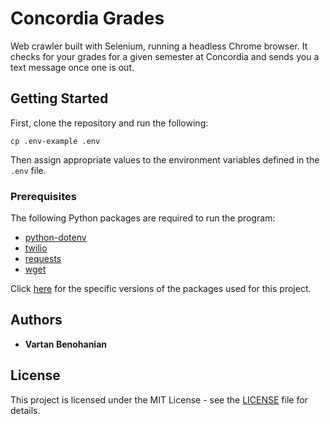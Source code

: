# Concordia Grades

Web crawler built with Selenium, running a headless Chrome browser. It checks for your grades for a given semester at Concordia and sends you a text message once one is out.

## Getting Started

First, clone the repository and run the following:

```
cp .env-example .env
```

Then assign appropriate values to the environment variables defined in the `.env` file.

### Prerequisites

The following Python packages are required to run the program:

- [python-dotenv](https://pypi.org/project/python-dotenv/)
- [twilio](https://pypi.org/project/twilio/)
- [requests](https://pypi.org/project/requests/)
- [wget](https://pypi.org/project/wget/)

Click [here](requirements.txt) for the specific versions of the packages used for this project.

## Authors

- **Vartan Benohanian**

## License

This project is licensed under the MIT License - see the [LICENSE](LICENSE) file for details.
